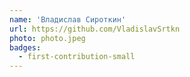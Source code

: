```yaml
---
name: 'Владислав Сироткин'
url: https://github.com/VladislavSrtkn
photo: photo.jpeg
badges:
  - first-contribution-small
---
```

